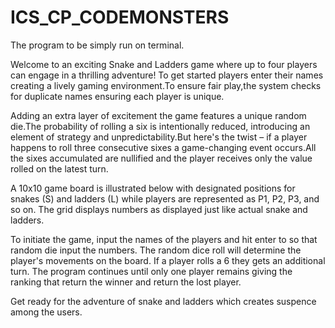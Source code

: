 # ICS_CP_CODEMONSTERS
The program to be simply run on terminal.

Welcome to an exciting Snake and Ladders game where up to four players can engage in a thrilling adventure! To get started players enter their names creating a lively gaming environment.To ensure fair play,the system checks for duplicate names ensuring each player is unique.

Adding an extra layer of excitement the game features a unique random die.The probability of rolling a six is intentionally reduced, introducing an element of strategy and unpredictability.But here's the twist – if a player happens to roll three consecutive sixes a game-changing event occurs.All the sixes accumulated are nullified and the player receives only the value rolled on the latest turn.

A 10x10 game board is illustrated below with designated positions for snakes (S) and ladders (L)  while players are represented as P1, P2, P3, and so on. The grid displays numbers as displayed just like actual snake and ladders.

To initiate the game, input the names of the players and hit enter to so that random die input the numbers. The random dice roll will determine the player's movements on the board. If a player rolls a 6 they gets an additional turn. The program continues until only one player remains giving the ranking that return the winner and return the lost player.

Get ready for the adventure of snake and ladders which creates suspence among the users.
